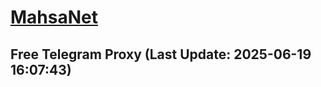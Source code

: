 
# [MahsaNet](https://t.me/mahsa_net)
## Free Telegram Proxy (Last Update: 2025-06-19 16:07:43)

    
